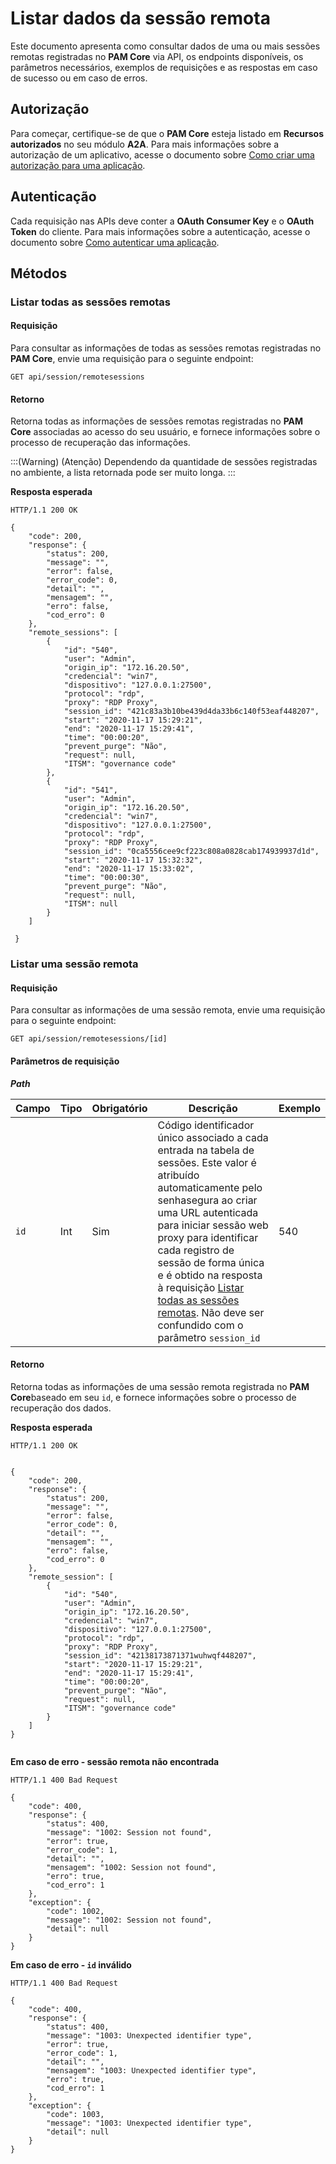 # Listar dados da sessão remota

Este documento apresenta como consultar dados de uma ou mais sessões remotas registradas no **PAM Core** via API, os endpoints disponíveis, os parâmetros necessários, exemplos de requisições e as respostas em caso de sucesso ou em caso de erros.

## Autorização

Para começar, certifique-se de que o **PAM Core** esteja listado em **Recursos autorizados** no seu módulo **A2A**.
Para mais informações sobre a autorização de um aplicativo, acesse o documento sobre [Como criar uma autorização para uma aplicação](/v3-32/docs/pt/a2a-how-to-create-an-authorization-for-an-application).

## Autenticação

Cada requisição nas APIs deve conter a **OAuth Consumer Key** e o **OAuth Token** do cliente.
Para mais informações sobre a autenticação, acesse o documento sobre [Como autenticar uma aplicação](/v3-32/docs/pt/a2a-how-to-authenticate-an-application).

## Métodos
### Listar todas as sessões remotas


#### Requisição
Para consultar as informações de todas as sessões remotas registradas no **PAM Core**, envie uma requisição para o seguinte endpoint:

```
GET api/session/remotesessions
```
#### Retorno




Retorna todas as informações de sessões remotas registradas no **PAM Core** associadas ao acesso do seu usuário, e fornece informações sobre o processo de recuperação das informações.

:::(Warning) (Atenção)
Dependendo da quantidade de sessões registradas no ambiente, a lista retornada pode ser muito longa.
:::

**Resposta esperada**

```
HTTP/1.1 200 OK

```

```
{
    "code": 200,
    "response": {
        "status": 200,
        "message": "",
        "error": false,
        "error_code": 0,
        "detail": "",
        "mensagem": "",
        "erro": false,
        "cod_erro": 0
    },
    "remote_sessions": [
        {
            "id": "540",
            "user": "Admin",
            "origin_ip": "172.16.20.50",
            "credencial": "win7",
            "dispositivo": "127.0.0.1:27500",
            "protocol": "rdp",
            "proxy": "RDP Proxy",
            "session_id": "421c83a3b10be439d4da33b6c140f53eaf448207",
            "start": "2020-11-17 15:29:21",
            "end": "2020-11-17 15:29:41",
            "time": "00:00:20",
            "prevent_purge": "Não",
            "request": null,
            "ITSM": "governance code"
        },
        {
            "id": "541",
            "user": "Admin",
            "origin_ip": "172.16.20.50",
            "credencial": "win7",
            "dispositivo": "127.0.0.1:27500",
            "protocol": "rdp",
            "proxy": "RDP Proxy",
            "session_id": "0ca5556cee9cf223c808a0828cab174939937d1d",
            "start": "2020-11-17 15:32:32",
            "end": "2020-11-17 15:33:02",
            "time": "00:00:30",
            "prevent_purge": "Não",
            "request": null,
            "ITSM": null
        }
    ]

 }
```

### Listar uma sessão remota


#### Requisição
Para consultar as informações de uma sessão remota, envie uma requisição para o seguinte endpoint:

```
GET api/session/remotesessions/[id]
```
#### Parâmetros de requisição

***Path***

| Campo | Tipo | Obrigatório | Descrição | Exemplo |
| --- | --- | --- | --- | --- |
|```id```| Int |Sim |Código identificador  único associado a cada entrada na tabela de sessões. Este valor é atribuído automaticamente pelo senhasegura ao criar uma URL autenticada para iniciar sessão web proxy para identificar cada registro de sessão de forma única e é obtido na resposta à requisição [Listar todas as sessões remotas](/v3-32/docs/pt/a2a-list-remote-session-data#listar-todas-as-sessões-remotas). Não deve ser confundido com o parâmetro  ```session_id``` | 540 |

#### Retorno

Retorna todas as informações de uma sessão remota registrada no **PAM Core**baseado em seu ```id```, e fornece informações sobre o processo de recuperação dos dados.

**Resposta esperada**

```
HTTP/1.1 200 OK
```

```

{
    "code": 200,
    "response": {
        "status": 200,
        "message": "",
        "error": false,
        "error_code": 0,
        "detail": "",
        "mensagem": "",
        "erro": false,
        "cod_erro": 0
    },
    "remote_session": [
        {
            "id": "540",
            "user": "Admin",
            "origin_ip": "172.16.20.50",
            "credencial": "win7",
            "dispositivo": "127.0.0.1:27500",
            "protocol": "rdp",
            "proxy": "RDP Proxy",
            "session_id": "42138173871371wuhwqf448207",
            "start": "2020-11-17 15:29:21",
            "end": "2020-11-17 15:29:41",
            "time": "00:00:20",
            "prevent_purge": "Não",
            "request": null,
            "ITSM": "governance code"
        }
    ]
}


```

**Em caso de erro - sessão remota não encontrada**

```
HTTP/1.1 400 Bad Request
```

```
{
    "code": 400,
    "response": {
        "status": 400,
        "message": "1002: Session not found",
        "error": true,
        "error_code": 1,
        "detail": "",
        "mensagem": "1002: Session not found",
        "erro": true,
        "cod_erro": 1
    },
    "exception": {
        "code": 1002,
        "message": "1002: Session not found",
        "detail": null
    }
}
```

**Em caso de erro - ```id``` inválido**

```
HTTP/1.1 400 Bad Request
```

```
{
    "code": 400,
    "response": {
        "status": 400,
        "message": "1003: Unexpected identifier type",
        "error": true,
        "error_code": 1,
        "detail": "",
        "mensagem": "1003: Unexpected identifier type",
        "erro": true,
        "cod_erro": 1
    },
    "exception": {
        "code": 1003,
        "message": "1003: Unexpected identifier type",
        "detail": null
    }
}

```



